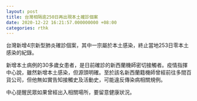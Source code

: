 ```yaml
---
layout: post
title: 台灣相隔逾250日再出現本土確診個案
date: 2020-12-22 16:21:57.000000000 +08:00
categories: rthk
---
```


台灣新增4宗新型肺炎確診個案，其中一宗屬於本土感染，終止當地253日零本土感染的紀錄。

新增本土病例的30多歲女患者，是日前確診的新西蘭機師密切接觸者。疫情指揮中心說，雖然新增本土感染，但源頭明確。至於該名新西蘭籍機師曾經前往多間百貨公司，但他無如實告知接觸史及活動史，可能違反傳染病相關規例。

中心提醒民眾如果曾經出入相關場所，要留意健康狀況。
